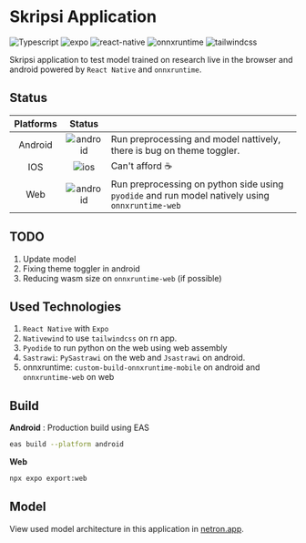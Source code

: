 # Skripsi Application

![Typescript](https://img.shields.io/badge/Typescript-white?logo=typescript)
![expo](https://img.shields.io/badge/Expo-white?logo=expo&logoColor=black)
![react-native](https://img.shields.io/badge/React_Native-white?logo=react)
![onnxruntime](https://img.shields.io/badge/onnxruntime-white?logo=onnx&logoColor=black)
![tailwindcss](https://img.shields.io/badge/tailwindcss-white?logo=tailwindcss)

Skripsi application to test model trained on research live in the browser and android powered by
`React Native` and `onnxruntime`.

## Status

| Platforms |                                       Status                                       |                                                                                                 |
| :-------: | :--------------------------------------------------------------------------------: | :---------------------------------------------------------------------------------------------- |
|  Android  | ![android](https://img.shields.io/badge/Passed-green?logo=android&logoColor=white) | Run preprocessing and model nattively, there is bug on theme toggler.                           |
|    IOS    |         ![ios](https://img.shields.io/badge/Not_implemented-red?logo=ios)          | Can't afford ☕                                                                                 |
|    Web    |          ![android](https://img.shields.io/badge/Passed-blue?logo=react)           | Run preprocessing on python side using `pyodide` and run model natively using `onnxruntime-web` |

## TODO

1. Update model
2. Fixing theme toggler in android
3. Reducing wasm size on `onnxruntime-web` (if possible)

## Used Technologies

1. `React Native` with `Expo`
2. `Nativewind` to use `tailwindcss` on rn app.
3. `Pyodide` to run python on the web using web assembly
4. `Sastrawi`: `PySastrawi` on the web and `Jsastrawi` on android.
5. onnxruntime: `custom-build-onnxruntime-mobile` on android and `onnxruntime-web` on web

## Build

**Android** : Production build using EAS

```bash
eas build --platform android
```

**Web**

```bash
npx expo export:web
```

## Model

View used model architecture in this application in [netron.app](https://netron.app/?url=https://raw.githubusercontent.com/Hyuto/skripsi-app/master/assets/model/model.with_runtime_opt.ort).
